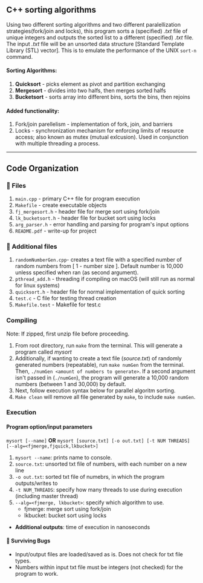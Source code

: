 ## C++ sorting algorithms
Using two different sorting algorithms and two different paralellization strategies(fork/join and locks), this program sorts a (specified) *.txt*  file of unique integers and outputs the sorted list to a different (specified) *.txt* file. The input *.txt* file will be an unsorted data structure [Standard Template Library (STL) vector]. This is to emulate the performance of the UNIX `sort-n` command.

#### Sorting Algorithms:
  1. **Quicksort** - picks element as pivot and partition exchanging
  2. **Mergesort** - divides into two halfs, then merges sorted halfs
  3. **Bucketsort** - sorts array into different bins, sorts the bins, then rejoins

#### Added functionality:
  1. Fork/join parellelism - implementation of fork, join, and barriers
  2. Locks - synchronization mechanism for enforcing limits of resource access; also known as mutex (mutual exlcusion). Used in conjunction with multiple threading a process.

---
## Code Organization

### 📁 Files
  1. `main.cpp` - primary C++ file for program execution
  2. `Makefile` - create executable objects
  3. `fj_mergesort.h` - header file for merge sort using fork/join
  4. `lk_bucketsort.h` - header file for bucket sort using locks
  5. `arg_parser.h` - error handling and parsing for program's input options
  6. `README.pdf` - write-up for project

### 💾 Additional files
  1. `randomNumberGen.cpp`- creates a text file with a specified number of random numbers from [ 1 - number size ]. Default number is 10,000 unless specified when ran (as second argument).
  2. `pthread_add.h` - threading if compiling on macOS (will still run as normal for linux systems)
  3. `quicksort.h` - header file for normal implementation of quick sorting
  4. `test.c` - C file for testing thread creation
  5. `Makefile.test` - Makefile for test.c

### Compiling
  Note: If zipped, first unzip file before proceeding.
  1. From root directory, run `make` from the terminal. This will generate a program called *mysort*
  2. Additionally, if wanting to create a text file (*source.txt*) of randomly generated numbers (repeatable), run `make numGen` from the terminal. Then, `./numGen <amount of numbers to generate>`. If a second argument isn't passed in (`./numGen`), the program will generate a 10,000 random numbers (between 1 and 30,000) by default.
  3. Next, follow execution syntax below for parallel algoritm sorting.
  4. `Make clean` will remove all file generated by `make`, to include `make numGen`.

### Execution
#### Program option/input parameters  
`mysort [--name]`
**OR**
`mysort [source.txt] [-o out.txt] [-t NUM THREADS] [--alg=<fjmerge,fjquick,lkbucket>]`
  1. `mysort --name`: prints name to console.
  2. `source.txt`: unsorted txt file of numbers, with each number on a new line
  3. `-o out.txt`: sorted txt file of numebrs, in which the program outputs/writes to
  4. `-t NUM_THREADS`: specify how many threads to use during execution (including master thread)
  5. `--alg=<fjmerge, lkbucket>`: specify which algorithm to use.
      - fjmerge: merge sort using fork/join  
      - lkbucket: bucket sort using locks  
  - **Additional outputs**: time of execution in nanoseconds


#### 🐜 Surviving Bugs
  - Input/output files are loaded/saved as is. Does not check for txt file types.
  - Numbers within input txt file must be integers (not checked) for the program to work.
